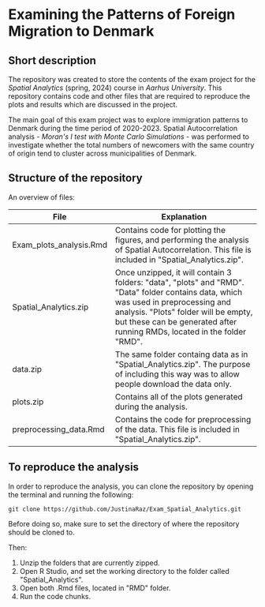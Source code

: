 # Examining the Patterns of Foreign Migration to Denmark

## Short description

The repository was created to store the contents of the exam project for the *Spatial Analytics* (spring, 2024) course in *Aarhus University*. This repository contains code and other files that are required to reproduce the plots and results which are discussed in the project.

The main goal of this exam project was to explore immigration patterns to Denmark during the time period of 2020-2023. Spatial Autocorrelation analysis - *Moran's I test with Monte Carlo Simulations* - was performed to investigate whether the total numbers of newcomers with the same country of origin tend to cluster across municipalities of Denmark.

## Structure of the repository

An overview of files:

| File  | Explanation |
| ------------- | ------------- |
| Exam_plots_analysis.Rmd  | Contains code for plotting the figures, and performing the analysis of Spatial Autocorrelation. This file is included in "Spatial_Analytics.zip".|
| Spatial_Analytics.zip  | Once unzipped, it will contain 3 folders: "data", "plots" and "RMD". "Data" folder contains data, which was used in preprocessing and analysis. "Plots" folder will be empty, but these can be generated after running RMDs, located in the folder "RMD". |
| data.zip  | The same folder containg data as in "Spatial_Analytics.zip". The purpose of including this way was to allow people download the data only.|
| plots.zip  | Contains all of the plots generated during the analysis.|
| preprocessing_data.Rmd  | Contains the code for preprocessing of the data. This file is included in "Spatial_Analytics.zip".|

## To reproduce the analysis

In order to reproduce the analysis, you can clone the repository by opening the terminal and running the following:

```
git clone https://github.com/JustinaRaz/Exam_Spatial_Analytics.git
```
Before doing so, make sure to set the directory of where the repository should be cloned to.

Then:

1. Unzip the folders that are currently zipped.
2. Open R Studio, and set the working directory to the folder called "Spatial_Analytics".
3. Open both .Rmd files, located in "RMD" folder.
4. Run the code chunks.
